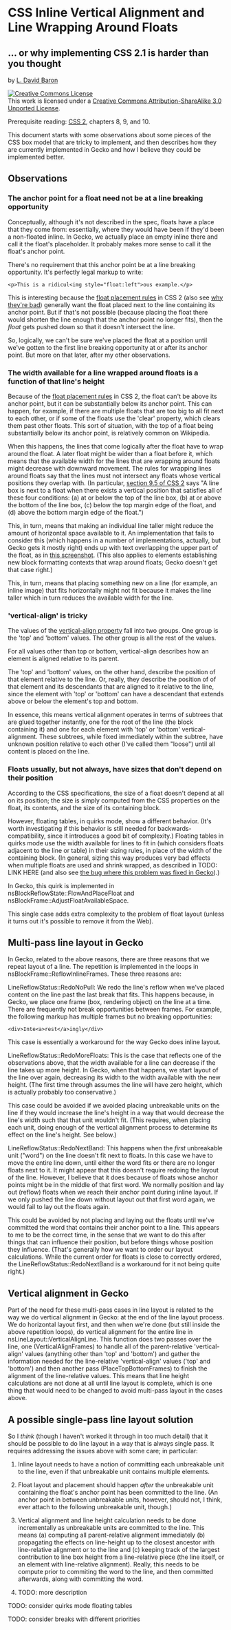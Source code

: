 # CSS Inline Vertical Alignment and Line Wrapping Around Floats #
## ... or why implementing CSS 2.1 is harder than you thought ##

by [L. David Baron](http://dbaron.org)

<a rel="license" href="http://creativecommons.org/licenses/by-sa/3.0/"><img alt="Creative Commons License" style="border-width:0" src="http://i.creativecommons.org/l/by-sa/3.0/80x15.png" /></a><br />This work is licensed under a <a rel="license" href="http://creativecommons.org/licenses/by-sa/3.0/">Creative Commons Attribution-ShareAlike 3.0 Unported License</a>.

Prerequisite reading: [CSS 2](https://drafts.csswg.org/css2/), chapters 8, 9, and 10.

This document starts with some observations about some pieces of the CSS box model that are tricky to implement, and then describes how they are currently implemented in Gecko and how I believe they could be implemented better.

## Observations ##

### The anchor point for a float need not be at a line breaking opportunity ###

Conceptually, although it's not described in the spec, floats have a
place that they come from:  essentially, where they would have been if
they'd been a non-floated inline.  In Gecko, we actually place an empty
inline there and call it the float's placeholder.  It probably makes
more sense to call it the float's anchor point.

There's no requirement that this anchor point be at a line breaking
opportunity.  It's perfectly legal markup to write:

    <p>This is a ridicul<img style="float:left">ous example.</p>

This is interesting because the 
[float placement rules](http://www.w3.org/TR/CSS2/visuren.html#float-position)
in CSS 2 (also see
[why they're bad](http://dbaron.org/log/20120827-specification-style))
generally want the float placed next to the line containing its anchor
point.  But if that's not possible (because placing the float there
would shorten the line enough that the anchor point no longer fits),
then the *float* gets pushed down so that it doesn't intersect the line.

So, logically, we can't be sure we've placed the float at a position
until we've gotten to the first line breaking opportunity at or after
its anchor point.  But more on that later, after my other observations.

### The width available for a line wrapped around floats is a function of that line's height ###

Because of the [float placement
rules](http://www.w3.org/TR/CSS2/visuren.html#float-position) in CSS 2,
the float can't be above its anchor point, but it can be substantially
below its anchor point.  This can happen, for example, if there are
multiple floats that are too big to all fit next to each other, or if
some of the floats use the 'clear' property, which clears them past
other floats.  This sort of situation, with the top of a float being
substantially below its anchor point, is relatively common on Wikipedia.

When this happens, the lines that come logically after the float have to
wrap around the float.  A later float might be wider than a float before
it, which means that the available width for the lines that are wrapping
around floats might decrease with downward movement.  The rules for
wrapping lines around floats say that the lines must not intersect any
floats whose vertical positions they overlap with.  (In particular,
[section 9.5 of CSS 2](http://www.w3.org/TR/CSS2/visuren.html#floats)
says "A line box is next to a float when there exists a vertical
position that satisfies all of these four conditions: (a) at or below
the top of the line box, (b) at or above the bottom of the line box, (c)
below the top margin edge of the float, and (d) above the bottom margin
edge of the float.")

This, in turn, means that making an individual line taller might reduce
the amount of horizontal space available to it.  An implementation that
fails to consider this (which happens in a number of implementations,
actually, but Gecko gets it mostly right) ends up with text overlapping
the upper part of the float, as in
[this screenshot](https://bug384376.bugzilla.mozilla.org/attachment.cgi?id=268303).
(This also applies to elements establishing new block formatting
contexts that wrap around floats; Gecko doesn't get that case right.)

This, in turn, means that placing something new on a line (for example,
an inline image) that fits horizontally might not fit because it makes
the line taller which in turn reduces the available width for the line.

### 'vertical-align' is tricky ###

The values of the [vertical-align
property](http://www.w3.org/TR/CSS21/visudet.html#propdef-vertical-align)
fall into two groups.  One group is the 'top' and 'bottom' values.  The
other group is all the rest of the values.

For all values other than top or bottom, vertical-align describes how an
element is aligned relative to its parent.

The 'top' and 'bottom' values, on the other hand, describe the position
of that element relative to the line.  Or, really, they describe the
position of of that element and its descendants that are aligned to it
relative to the line, since the element with 'top' or 'bottom' can have
a descendant that extends above or below the element's top and bottom.

In essence, this means vertical alignment operates in terms of subtrees
that are glued together instantly, one for the root of the line (the
block containing it) and one for each element with 'top' or 'bottom'
vertical-alignment.  These subtrees, while fixed immediately within the
subtree, have unknown position relative to each other (I've called them
"loose") until all content is placed on the line.

### Floats usually, but not always, have sizes that don't depend on their position ###

According to the CSS specifications, the size of a float doesn't depend
at all on its position; the size is simply computed from the CSS
properties on the float, its contents, and the size of its containing
block.

However, floating tables, in quirks mode, show a different behavior.
(It's worth investigating if this behavior is still needed for
backwards-compatibility, since it introduces a good bit of complexity.)
Floating tables in quirks mode use the width available for lines to fit
in (which considers floats adjacent to the line or table) in their
sizing rules, in place of the width of the containing block.  (In
general, sizing this way produces very bad effects when multiple floats
are used and shrink wrapped, as described in TODO: LINK HERE (and also
see [the bug where this problem was fixed in Gecko](https://bugzilla.mozilla.org/show_bug.cgi?id=59200)).)

In Gecko, this quirk is implemented in
nsBlockReflowState::FlowAndPlaceFloat and
nsBlockFrame::AdjustFloatAvailableSpace.

This single case adds extra complexity to the problem of float layout
(unless it turns out it's possible to remove it from the Web).

## Multi-pass line layout in Gecko ##

In Gecko, related to the above reasons, there are three reasons that we
repeat layout of a line.  The repetition is implemented in the loops in
nsBlockFrame::ReflowInlineFrames.  These three reasons are:

LineReflowStatus::RedoNoPull:  We redo the line's reflow when we've placed
content on the line past the last break that fits.  This happens
because, in Gecko, we place one frame (box, rendering object) on the
line at a time.  There are frequently not break opportunities between
frames.  For example, the following markup has multiple frames but no
breaking opportunities:

    <div>Inte<a>rest</a>ingly</div>

This case is essentially a workaround for the way Gecko does inline
layout.

LineReflowStatus::RedoMoreFloats:  This is the case that reflects one of the
observations above, that the width available for a line can decrease if
the line takes up more height.  In Gecko, when that happens, we start
layout of the line over again, decreasing its width to the width
available with the new height.  (The first time through assumes the line
will have zero height, which is actually probably too conservative.)

This case could be avoided if we avoided placing unbreakable units on
the line if they would increase the line's height in a way that would
decrease the line's width such that that unit wouldn't fit.  (This
requires, when placing each unit, doing enough of the vertical alignment
process to determine its effect on the line's height.  See below.)

LineReflowStatus::RedoNextBand:  This happens when the *first* unbreakable
unit ("word") on the line doesn't fit next to floats.  In this case we
have to move the entire line down, until either the word fits or there
are no longer floats next to it.  It might appear that this doesn't
require redoing the layout of the line.  However, I believe that it does
because of floats whose anchor points might be in the middle of that
first word.  We normally position and lay out (reflow) floats when we
reach their anchor point during inline layout.  If we only pushed the
line down without layout out that first word again, we would fail to lay
out the floats again.

This could be avoided by not placing and laying out the floats until
we've committed the word that contains their anchor point to a line.
This appears to me to be the correct time, in the sense that we want to
do this after things that can influence their position, but before
things whose position they influence.  (That's generally how we want to
order our layout calculations.  While the current order for floats is
close to correctly ordered, the LineReflowStatus::RedoNextBand is a
workaround for it not being quite right.)

## Vertical alignment in Gecko ##

Part of the need for these multi-pass cases in line layout is related to
the way we do vertical alignment in Gecko:  at the end of the line
layout process.  We do horizontal layout first, and then when we're done
(but still inside the above repetition loops), do vertical alignment for
the entire line in nsLineLayout::VerticalAlignLine.  This function does
two passes over the line, one (VerticalAlignFrames) to handle all of the
parent-relative 'vertical-align' values (anything other than 'top' and
'bottom') and gather the information needed for the line-relative
'vertical-align' values ('top' and 'bottom') and then another pass
(PlaceTopBottomFrames) to finish the alignment of the line-relative
values.  This means that line height calculations are not done at all
until line layout is complete, which is one thing that would need to be
changed to avoid multi-pass layout in the cases above.

## A possible single-pass line layout solution ##

So I *think* (though I haven't worked it through in too much detail)
that it should be possible to do line layout in a way that is always
single pass.  It requires addressing the issues above with some care; in
particular:

1. Inline layout needs to have a notion of committing each unbreakable
unit to the line, even if that unbreakable unit contains multiple
elements.

2. Float layout and placement should happen *after* the unbreakable unit
containing the float's anchor point has been committed to the line.  (An
anchor point in between unbreakable units, however, should not, I think,
ever attach to the following unbreakable unit, though.)

3. Vertical alignment and line height calculation needs to be done
incrementally as unbreakable units are committed to the line.  This
means (a) computing all parent-relative alignment immediately (b)
propagating the effects on line-height up to the closest ancestor with
line-relative alignment or to the line and (c) keeping track of the
largest contribution to line box height from a line-relative piece (the
line itself, or an element with line-relative alignment).  Really, this
needs to be compute prior to commiting the word to the line, and then
committed afterwards, along with committing the word.

4. TODO: more description

TODO: consider quirks mode floating tables

TODO: consider breaks with different priorities
